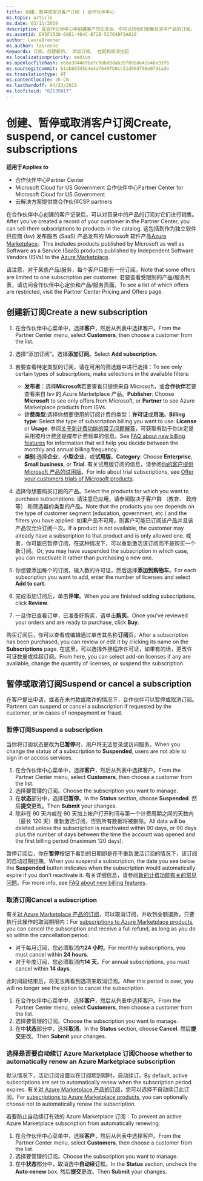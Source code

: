 ```yaml
---
title: 创建、暂停或取消客户订阅 | 合作伙伴中心
ms.topic: article
ms.date: 03/11/2019
description: 在合作伙伴中心中创建客户的记录后，你可以向他们销售目录中产品的订阅。
ms.assetid: E95F1538-60E1-464C-B72B-52764BF3A820
author: LauraBrenner
ms.author: labrenne
Keywords: 订阅，创建新的、 添加订阅、 挂起和取消挂起
ms.localizationpriority: medium
ms.openlocfilehash: e66e3944e9be7c08bd0dab35f09bde42e4ba33f6
ms.sourcegitcommit: b1ab80345b4e4af649fb8cc51d96d798e0791ade
ms.translationtype: HT
ms.contentlocale: zh-CN
ms.lasthandoff: 04/23/2019
ms.locfileid: "62135017"
---
```

# <a name="create-suspend-or-cancel-customer-subscriptions"></a><span data-ttu-id="bd3e9-104">创建、暂停或取消客户订阅</span><span class="sxs-lookup"><span data-stu-id="bd3e9-104">Create, suspend, or cancel customer subscriptions</span></span>

<span data-ttu-id="bd3e9-105">**适用于**</span><span class="sxs-lookup"><span data-stu-id="bd3e9-105">**Applies to**</span></span>

-  <span data-ttu-id="bd3e9-106">合作伙伴中心</span><span class="sxs-lookup"><span data-stu-id="bd3e9-106">Partner Center</span></span>
-  <span data-ttu-id="bd3e9-107">Microsoft Cloud for US Government 合作伙伴中心</span><span class="sxs-lookup"><span data-stu-id="bd3e9-107">Partner Center for Microsoft Cloud for US Government</span></span>
-  <span data-ttu-id="bd3e9-108">云解决方案提供商合作伙伴</span><span class="sxs-lookup"><span data-stu-id="bd3e9-108">CSP partners</span></span>

<span data-ttu-id="bd3e9-109">在合作伙伴中心创建的客户记录后，可以对目录中的产品的订阅对它们进行销售。</span><span class="sxs-lookup"><span data-stu-id="bd3e9-109">After you've created a record of your customer in the Partner Center, you can sell them subscriptions to products in the catalog.</span></span> <span data-ttu-id="bd3e9-110">这包括到作为独立软件供应商 (Isv) 发布服务 (SaaS) 产品发布的 Microsoft 软件产品[Azure Marketplace](https://azuremarketplace.microsoft.com/marketplace)。</span><span class="sxs-lookup"><span data-stu-id="bd3e9-110">This includes products published by Microsoft as well as Software as a Service (SaaS) products published by Independent Software Vendors (ISVs) to the [Azure Marketplace](https://azuremarketplace.microsoft.com/marketplace).</span></span> 

<span data-ttu-id="bd3e9-111">请注意，对于某些产品/服务，每个客户只能有一份订阅。</span><span class="sxs-lookup"><span data-stu-id="bd3e9-111">Note that some offers are limited to one subscription per customer.</span></span> <span data-ttu-id="bd3e9-112">若要查看受限制的产品/服务列表，请访问合作伙伴中心定价和产品/服务页面。</span><span class="sxs-lookup"><span data-stu-id="bd3e9-112">To see a list of which offers are restricted, visit the Partner Center Pricing and Offers page.</span></span> 


## <a name="create-a-new-subscription"></a><span data-ttu-id="bd3e9-113">创建新订阅</span><span class="sxs-lookup"><span data-stu-id="bd3e9-113">Create a new subscription</span></span>

1. <span data-ttu-id="bd3e9-114">在合作伙伴中心菜单中，选择**客户**，然后从列表中选择客户。</span><span class="sxs-lookup"><span data-stu-id="bd3e9-114">From the Partner Center menu, select **Customers**, then choose a customer from the list.</span></span>

2. <span data-ttu-id="bd3e9-115">选择“添加订阅”。选择**添加订阅**。</span><span class="sxs-lookup"><span data-stu-id="bd3e9-115">Select **Add subscription**.</span></span>

3. <span data-ttu-id="bd3e9-116">若要查看特定类型的订阅，请在可用的筛选器中进行选择：</span><span class="sxs-lookup"><span data-stu-id="bd3e9-116">To see only certain types of subscriptions, make selections in the available filters:</span></span>
   - <span data-ttu-id="bd3e9-117">**发布者**：选择**Microsoft**若要查看只提供来自 Microsoft，或**合作伙伴**若要查看来自 Isv 的 Azure Marketplace 产品。</span><span class="sxs-lookup"><span data-stu-id="bd3e9-117">**Publisher**: Choose **Microsoft** to see only offers from Microsoft, or **Partner** to see Azure Marketplace products from ISVs.</span></span>
   - <span data-ttu-id="bd3e9-118">**计费类型**:选择你想要使用的订阅计费的类型：**许可证**或**用法**。</span><span class="sxs-lookup"><span data-stu-id="bd3e9-118">**Billing type**: Select the type of subscription billing you want to use: **License** or **Usage**.</span></span> <span data-ttu-id="bd3e9-119">参阅[关于新计费功能的常见问题解答](faq-about-new-billing-features.md)，可获取有助于你决定是采用按月计费还是按年计费频率的信息。</span><span class="sxs-lookup"><span data-stu-id="bd3e9-119">See [FAQ about new billing features](faq-about-new-billing-features.md) for information that will help you decide between the monthly and annual billing frequency.</span></span>
   - <span data-ttu-id="bd3e9-120">**类别**:选择**企业**，**小型企业**，或**试用版**。</span><span class="sxs-lookup"><span data-stu-id="bd3e9-120">**Category**: Choose **Enterprise**, **Small business**, or **Trial**.</span></span> <span data-ttu-id="bd3e9-121">有关试用版订阅的信息，请参阅[你的客户提供 Microsoft 产品的试用版](offer-your-customers-trials-of-microsoft-products.md)。</span><span class="sxs-lookup"><span data-stu-id="bd3e9-121">For info about trial subscriptions, see [Offer your customers trials of Microsoft products](offer-your-customers-trials-of-microsoft-products.md).</span></span>

4. <span data-ttu-id="bd3e9-122">选择你想要购买订阅的产品。</span><span class="sxs-lookup"><span data-stu-id="bd3e9-122">Select the products for which you want to purchase subscriptions.</span></span> <span data-ttu-id="bd3e9-123">请注意已应用，请参阅取决于客户群 （教育、 政府等） 和筛选器的类型的产品。</span><span class="sxs-lookup"><span data-stu-id="bd3e9-123">Note that the products you see depends on the type of customer segment (education, government, etc.) and the filters you have applied.</span></span> <span data-ttu-id="bd3e9-124">如果产品不可用，则客户可能已订阅该产品并且该产品仅允许订阅一次。</span><span class="sxs-lookup"><span data-stu-id="bd3e9-124">If a product is not available, the customer may already have a subscription to that product and is only allowed one.</span></span> <span data-ttu-id="bd3e9-125">或者，你可能已暂停订阅，在这种情况下，可以重新激活该订阅而不是购买一个新订阅。</span><span class="sxs-lookup"><span data-stu-id="bd3e9-125">Or, you may have suspended the subscription in which case, you can reactivate it rather than purchasing a new one.</span></span>

5. <span data-ttu-id="bd3e9-126">你想要添加每个的订阅，输入数的许可证，然后选择**添加到购物车**。</span><span class="sxs-lookup"><span data-stu-id="bd3e9-126">For each subscription you want to add, enter the number of licenses and select **Add to cart**.</span></span>

6. <span data-ttu-id="bd3e9-127">完成添加订阅后，单击**评审**。</span><span class="sxs-lookup"><span data-stu-id="bd3e9-127">When you are finished adding subscriptions, click **Review**.</span></span>

7. <span data-ttu-id="bd3e9-128">一旦你已查看订单，已准备好购买，请单击**购买**。</span><span class="sxs-lookup"><span data-stu-id="bd3e9-128">Once you've reviewed your orders and are ready to purchase, click **Buy**.</span></span>

<span data-ttu-id="bd3e9-129">购买订阅后，你可以查看或编辑通过单击其名称**订阅**页。</span><span class="sxs-lookup"><span data-stu-id="bd3e9-129">After a subscription has been purchased, you can review or edit it by clicking its name on the **Subscriptions** page.</span></span> <span data-ttu-id="bd3e9-130">在这里，可以选择外接程序许可证，如果有的话，更改许可证数量或挂起订阅。</span><span class="sxs-lookup"><span data-stu-id="bd3e9-130">From here, you can select add-on licenses if any are available, change the quantity of licenses, or suspend the subscription.</span></span>


## <a name="suspend-or-cancel-a-subscription"></a><span data-ttu-id="bd3e9-131">暂停或取消订阅</span><span class="sxs-lookup"><span data-stu-id="bd3e9-131">Suspend or cancel a subscription</span></span>

<span data-ttu-id="bd3e9-132">在客户提出申请，或者在未付款或欺诈的情况下，合作伙伴可以暂停或取消订阅。</span><span class="sxs-lookup"><span data-stu-id="bd3e9-132">Partners can suspend or cancel a subscription if requested by the customer, or in cases of nonpayment or fraud.</span></span>

### <a name="suspend-a-subscription"></a><span data-ttu-id="bd3e9-133">暂停订阅</span><span class="sxs-lookup"><span data-stu-id="bd3e9-133">Suspend a subscription</span></span>

<span data-ttu-id="bd3e9-134">当你将订阅状态更改为**已暂停**时，用户将无法登录或访问服务。</span><span class="sxs-lookup"><span data-stu-id="bd3e9-134">When you change the status of a subscription to **Suspended**, users are not able to sign in or access services.</span></span>

1.  <span data-ttu-id="bd3e9-135">在合作伙伴中心菜单中，选择**客户**，然后从列表中选择客户。</span><span class="sxs-lookup"><span data-stu-id="bd3e9-135">From the Partner Center menu, select **Customers**, then choose a customer from the list.</span></span>
2.  <span data-ttu-id="bd3e9-136">选择要管理的订阅。</span><span class="sxs-lookup"><span data-stu-id="bd3e9-136">Choose the subscription you want to manage.</span></span>
3.  <span data-ttu-id="bd3e9-137">在**状态**部分中，选择**已暂停**。</span><span class="sxs-lookup"><span data-stu-id="bd3e9-137">In the **Status** section, choose **Suspended**.</span></span> <span data-ttu-id="bd3e9-138">然后**提交**更改。</span><span class="sxs-lookup"><span data-stu-id="bd3e9-138">Then **Submit** your changes.</span></span>
4.  <span data-ttu-id="bd3e9-139">除非在 90 天内或在 90 天加上帐户打开时间与第一个计费周期之间的天数内（最长 120 天）重新激活订阅，否则所有数据将被删除。</span><span class="sxs-lookup"><span data-stu-id="bd3e9-139">All data will be deleted unless the subscription is reactivated within 90 days, or 90 days plus the number of days between the time the account was opened and the first billing period (maximum 120 days).</span></span>

<span data-ttu-id="bd3e9-140">暂停订阅后，你在**暂停**按钮下看到的日期即是在不重新激活订阅的情况下，该订阅的自动过期日期。</span><span class="sxs-lookup"><span data-stu-id="bd3e9-140">When you suspend a subscription, the date you see below the **Suspended** button indicates when the subscription would automatically expire if you don't reactivate it.</span></span> <span data-ttu-id="bd3e9-141">有关详细信息，请参阅[新的计费功能有关的常见问题](faq-about-new-billing-features.md)。</span><span class="sxs-lookup"><span data-stu-id="bd3e9-141">For more info, see [FAQ about new billing features](faq-about-new-billing-features.md).</span></span>

### <a name="cancel-a-subscription"></a><span data-ttu-id="bd3e9-142">取消订阅</span><span class="sxs-lookup"><span data-stu-id="bd3e9-142">Cancel a subscription</span></span>

<span data-ttu-id="bd3e9-143">有关[对 Azure Marketplace 产品的订阅](sell-marketplace-products.md)，可以取消订阅，并收到全额退款，只要执行此操作的取消期限内：</span><span class="sxs-lookup"><span data-stu-id="bd3e9-143">For [subscriptions to Azure Marketplace products](sell-marketplace-products.md), you can cancel the subscription and receive a full refund, as long as you do so within the cancellation period:</span></span> 

- <span data-ttu-id="bd3e9-144">对于每月订阅，您必须取消内**24 小时**。</span><span class="sxs-lookup"><span data-stu-id="bd3e9-144">For monthly subscriptions, you must cancel within **24 hours**.</span></span>
- <span data-ttu-id="bd3e9-145">对于年度订阅，您必须取消内**14 天**。</span><span class="sxs-lookup"><span data-stu-id="bd3e9-145">For annual subscriptions, you must cancel within **14 days**.</span></span>

<span data-ttu-id="bd3e9-146">此时间段结束后，将无法再看到选项来取消订阅。</span><span class="sxs-lookup"><span data-stu-id="bd3e9-146">After this period is over, you will no longer see the option to cancel the subscription.</span></span>

1.  <span data-ttu-id="bd3e9-147">在合作伙伴中心菜单中，选择**客户**，然后从列表中选择客户。</span><span class="sxs-lookup"><span data-stu-id="bd3e9-147">From the Partner Center menu, select **Customers**, then choose a customer from the list.</span></span>
2.  <span data-ttu-id="bd3e9-148">选择要管理的订阅。</span><span class="sxs-lookup"><span data-stu-id="bd3e9-148">Choose the subscription you want to manage.</span></span>
3.  <span data-ttu-id="bd3e9-149">在中**状态**部分中，选择**取消**。</span><span class="sxs-lookup"><span data-stu-id="bd3e9-149">In the **Status** section, choose **Cancel**.</span></span> <span data-ttu-id="bd3e9-150">然后**提交**更改。</span><span class="sxs-lookup"><span data-stu-id="bd3e9-150">Then **Submit** your changes.</span></span>

### <a name="choose-whether-to-automatically-renew-an-azure-marketplace-subscription"></a><span data-ttu-id="bd3e9-151">选择是否要自动续订 Azure Marketplace 订阅</span><span class="sxs-lookup"><span data-stu-id="bd3e9-151">Choose whether to automatically renew an Azure Marketplace subscription</span></span>

<span data-ttu-id="bd3e9-152">默认情况下，活动订阅设置以在订阅期到期时，自动续订。</span><span class="sxs-lookup"><span data-stu-id="bd3e9-152">By default, active subscriptions are set to automatically renew when the subscription period expires.</span></span> <span data-ttu-id="bd3e9-153">有关[对 Azure Marketplace 产品的订阅](sell-marketplace-products.md)，您可以选择不自动续订此订阅。</span><span class="sxs-lookup"><span data-stu-id="bd3e9-153">For [subscriptions to Azure Marketplace products](sell-marketplace-products.md), you can optionally choose not to automatically renew the subscription.</span></span>

<span data-ttu-id="bd3e9-154">若要防止自动续订有效的 Azure Marketplace 订阅：</span><span class="sxs-lookup"><span data-stu-id="bd3e9-154">To prevent an active Azure Marketplace subscription from automatically renewing:</span></span>

1.  <span data-ttu-id="bd3e9-155">在合作伙伴中心菜单中，选择**客户**，然后从列表中选择客户。</span><span class="sxs-lookup"><span data-stu-id="bd3e9-155">From the Partner Center menu, select **Customers**, then choose a customer from the list.</span></span>
2.  <span data-ttu-id="bd3e9-156">选择要管理的订阅。</span><span class="sxs-lookup"><span data-stu-id="bd3e9-156">Choose the subscription you want to manage.</span></span>
3.  <span data-ttu-id="bd3e9-157">在中**状态**部分中，取消选中**自动续订**框。</span><span class="sxs-lookup"><span data-stu-id="bd3e9-157">In the **Status** section, uncheck the **Auto-renew** box.</span></span> <span data-ttu-id="bd3e9-158">然后**提交**更改。</span><span class="sxs-lookup"><span data-stu-id="bd3e9-158">Then **Submit** your changes.</span></span>


 



